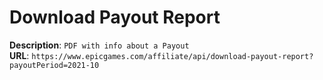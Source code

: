 # Download Payout Report

**Description**: `PDF with info about a Payout` \
**URL**: `https://www.epicgames.com/affiliate/api/download-payout-report?payoutPeriod=2021-10`
